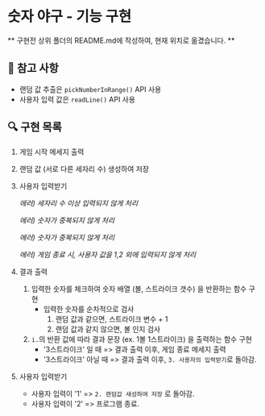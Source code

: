 # 숫자 야구 - 기능 구현

** 구현전 상위 폴더의 README.md에 작성하여, 현재 위치로 옮겼습니다. **

## 📮 참고 사항

- 랜덤 값 추출은 `pickNumberInRange()` API 사용
- 사용자 입력 값은 `readLine()` API 사용

## 🔍 구현 목록

1. 게임 시작 메세지 출력


2. 랜덤 값 (서로 다른 세자리 수) 생성하여 저장
  

3. 사용자 입력받기

   *에러) 세자리 수 이상 입력되지 않게 처리*
   
   *에러) 숫자가 중복되지 않게 처리*
   
   *에러) 숫자가 중복되지 않게 처리*
   
   *에러) 게임 종료 시, 사용자 값을 1,2 외에 입력되지 않게 처리*
  

5. 결과 출력
  
   1) 입력한 숫자를 체크하여 숫자 배열 (볼, 스트라이크 갯수) 을 반환하는 함수 구현
      * 입력한 숫자를 순차적으로 검사
        1) 랜덤 값과 같으면, 스트라이크 변수 + 1
        2) 랜덤 값과 같지 않으면, 볼 인지 검사
   2) `i.`의 반환 값에 따라 결과 문장 (ex. 1볼 1스트라이크) 을 출력하는 함수 구현
      * '3스트라이크' 일 때 => 결과 출력 이후, 게임 종료 메세지 출력
      * '3스트라이크' 아닐 때 => 결과 출력 이후, `3. 사용자의 입력받기`로 돌아감.
  

6. 사용자 입력받기
   * 사용자 입력이 '1' => `2. 랜덤값 새성하여 저장` 로 돌아감.
   * 사용자 입력이 '2' => 프로그램 종료.
